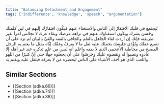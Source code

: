 ```yaml
---
title: "Balancing Detachment and Engagement"
tags: ['indifference', 'knowledge', 'speech', "argumentation"]
---
```


 ليجتمع في قلبك الافتقارُ إلى الناس والاستغناء عنهم فيكُون افتقارُك إليهم في لين كلمتك وحُسن بشرك ويكُون استغناؤك عنهم في نزاهة عرضك وبقاء عزك
لا تجالس امرأ بغير طريقته فإنك إن أردت لقاء الجاهل بالعلم والجافي بالفقه والعَيِّ بالبيان لم تزد على أن تضيع عقلك وتُؤْذي جليسك بحملك عليه ثقل ما لا يعرفُ وغمِّك إيَّاه بمثل ما يغتم به الرجل الفصيح من مخاطبة الأعجمي الذي لا يفقه واعلم أنه ليس من علم تذكره عند غير أهله إلا عادوه ونصبوا له ونقضوه عليك وحَرَصُوا على أن يجعلوه جهلًا حتى إنَّ كثيرًا من اللهو واللعب الذي هو أخف الأشياء على الناس ليحضره من لا يعرفه فيثقل عليه ويغتم به

## Similar Sections
- [[Section (adka.69)]]
 - [[Section (adka.74)]]
 - [[Section (adka.38)]]
